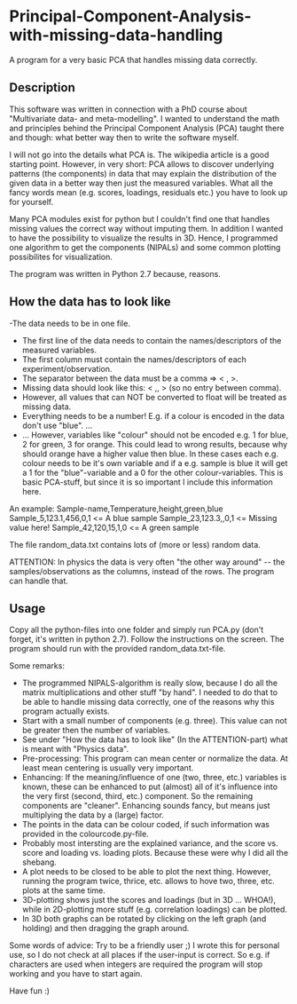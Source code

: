 # Principal-Component-Analysis-with-missing-data-handling
A program for a very basic PCA that handles missing data correctly.

## Description
This software was written in connection with a PhD course about "Multivariate data- and meta-modelling". 
I wanted to understand the math and principles behind the Principal Component Analysis (PCA) taught there and though: what better way then to write the software myself.

I will not go into the details what PCA is. The wikipedia article is a good starting point.
However, in very short: PCA allows to discover underlying patterns (the components) in data that may explain the distribution of the given data in a better way then just the measured variables.
What all the fancy words mean (e.g. scores, loadings, residuals etc.) you have to look up for yourself.

Many PCA modules exist for python but I couldn't find one that handles missing values the correct way without imputing them. 
In addition I wanted to have the possibility to visualize the results in 3D. 
Hence, I programmed one algorithm to get the components (NIPALs) and some common plotting possibilites for visualization.

The program was written in Python 2.7 because, reasons.

## How the data has to look like
-The data needs to be in one file.
- The first line of the data needs to contain the names/descriptors of the measured variables.
- The first column must contain the names/descriptors of each experiment/observation.
- The separator between the data must be a comma => < , >.
- Missing data should look like this: < ,, > (so no entry between comma).
- However, all values that can NOT be converted to float will be treated as missing data.
- Everything needs to be a number! E.g. if a colour is encoded in the data don't use "blue". ... 
- ... However, variables like "colour" should not be encoded e.g. 1 for blue, 2 for green, 3 for orange. This could lead to wrong results, because why should orange have a higher value then blue. In these cases each e.g. colour needs to be it's own variable and if a e.g. sample is blue it will get a 1 for the "blue"-variable and a 0 for the other colour-variables. 
This is basic PCA-stuff, but since it is so important I include this information here.    

An example:
Sample-name,Temperature,height,green,blue
Sample_5,123.1,456,0,1        <= A blue sample
Sample_23,123.3,,0,1          <= Missing value here!
Sample_42,120,15,1,0          <= A green sample

The file random_data.txt contains lots of (more or less) random data.

ATTENTION: In physics the data is very often "the other way around" -- the samples/observations as the columns, instead of the rows. The program can handle that.  

## Usage
Copy all the python-files into one folder and simply run PCA.py (don't forget, it's written in python 2.7).
Follow the instructions on the screen. 
The program should run with the provided random_data.txt-file. 

Some remarks:
- The programmed NIPALS-algorithm is really slow, because I do all the matrix multiplications and other stuff "by hand". I needed to do that to be able to handle missing data correctly, one of the reasons why this program actually exists.
- Start with a small number of components (e.g. three). This value can not be greater then the number of variables.
- See under "How the data has to look like" (In the ATTENTION-part) what is meant with "Physics data".
- Pre-processing: This program can mean center or normalize the data. At least mean centering is usually very important.
- Enhancing: If the meaning/influence of one (two, three, etc.) variables is known, these can be enhanced to put (almost) all of it's influence into the very first (second, third, etc.) component. So the remaining components are "cleaner".
Enhancing sounds fancy, but means just multiplying the data by a (large) factor.
- The points in the data can be colour coded, if such information was provided in the colourcode.py-file.
- Probably most intersting are the explained variance, and the score vs. score and loading vs. loading plots. Because these were why I did all the shebang.
- A plot needs to be closed to be able to plot the next thing. However, running the program twice, thrice, etc. allows to hove two, three, etc. plots at the same time.
- 3D-plotting shows just the scores and loadings (but in 3D ... WHOA!), while in 2D-plotting more stuff (e.g. correlation loadings) can be plotted. 
- In 3D both graphs can be rotated by clicking on the left graph (and holding) and then dragging the graph around.

Some words of advice: Try to be a friendly user ;)
I wrote this for personal use, so I do not check at all places if the user-input is correct. So e.g. if characters are used when integers are required the program will stop working and you have to start again.

Have fun :)
